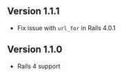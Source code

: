 ## Version 1.1.1 ##

* Fix issue with `url_for` in Rails 4.0.1

## Version 1.1.0 ##

* Rails 4 support
